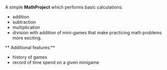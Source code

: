 A simple **MathProject** which performs basic calculations:
* addition
* subtraction
* multiplication
* division
  with addition of mini-games that make practicing math problems more exciting.

**  Additional features:**
- history of games
- record of time spend on a given minigame
